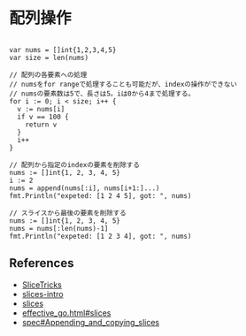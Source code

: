 # 配列操作

```golang

var nums = []int{1,2,3,4,5}
var size = len(nums)

// 配列の各要素への処理
// numsをfor rangeで処理することも可能だが、indexの操作ができない
// numsの要素数は5で、長さは5。iは0から4まで処理する。
for i := 0; i < size; i++ {
  v := nums[i]
  if v == 100 {
    return v
  }
  i++
}

// 配列から指定のindexの要素を削除する
nums := []int{1, 2, 3, 4, 5}
i := 2
nums = append(nums[:i], nums[i+1:]...)
fmt.Println("expeted: [1 2 4 5], got: ", nums)

// スライスから最後の要素を削除する
nums := []int{1, 2, 3, 4, 5}
nums = nums[:len(nums)-1]
fmt.Println("expeted: [1 2 3 4], got: ", nums)
```

## References

- [SliceTricks](https://github.com/golang/go/wiki/SliceTricks)
- [slices-intro](https://blog.golang.org/slices-intro)
- [slices](https://blog.golang.org/slices)
- [effective_go.html#slices](https://golang.org/doc/effective_go.html#slices)
- [spec#Appending_and_copying_slices](https://golang.org/ref/spec#Appending_and_copying_slices)
